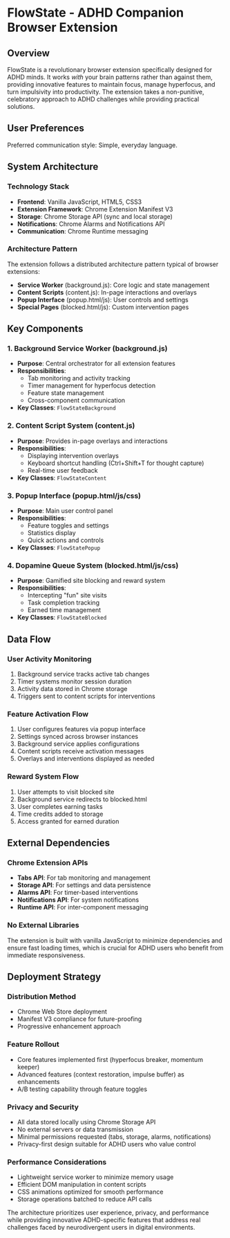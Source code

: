 # FlowState - ADHD Companion Browser Extension

## Overview

FlowState is a revolutionary browser extension specifically designed for ADHD minds. It works *with* your brain patterns rather than against them, providing innovative features to maintain focus, manage hyperfocus, and turn impulsivity into productivity. The extension takes a non-punitive, celebratory approach to ADHD challenges while providing practical solutions.

## User Preferences

Preferred communication style: Simple, everyday language.

## System Architecture

### Technology Stack
- **Frontend**: Vanilla JavaScript, HTML5, CSS3
- **Extension Framework**: Chrome Extension Manifest V3
- **Storage**: Chrome Storage API (sync and local storage)
- **Notifications**: Chrome Alarms and Notifications API
- **Communication**: Chrome Runtime messaging

### Architecture Pattern
The extension follows a distributed architecture pattern typical of browser extensions:
- **Service Worker** (background.js): Core logic and state management
- **Content Scripts** (content.js): In-page interactions and overlays
- **Popup Interface** (popup.html/js): User controls and settings
- **Special Pages** (blocked.html/js): Custom intervention pages

## Key Components

### 1. Background Service Worker (background.js)
- **Purpose**: Central orchestrator for all extension features
- **Responsibilities**: 
  - Tab monitoring and activity tracking
  - Timer management for hyperfocus detection
  - Feature state management
  - Cross-component communication
- **Key Classes**: `FlowStateBackground`

### 2. Content Script System (content.js)
- **Purpose**: Provides in-page overlays and interactions
- **Responsibilities**:
  - Displaying intervention overlays
  - Keyboard shortcut handling (Ctrl+Shift+T for thought capture)
  - Real-time user feedback
- **Key Classes**: `FlowStateContent`

### 3. Popup Interface (popup.html/js/css)
- **Purpose**: Main user control panel
- **Responsibilities**:
  - Feature toggles and settings
  - Statistics display
  - Quick actions and controls
- **Key Classes**: `FlowStatePopup`

### 4. Dopamine Queue System (blocked.html/js/css)
- **Purpose**: Gamified site blocking and reward system
- **Responsibilities**:
  - Intercepting "fun" site visits
  - Task completion tracking
  - Earned time management
- **Key Classes**: `FlowStateBlocked`

## Data Flow

### User Activity Monitoring
1. Background service tracks active tab changes
2. Timer systems monitor session duration
3. Activity data stored in Chrome storage
4. Triggers sent to content scripts for interventions

### Feature Activation Flow
1. User configures features via popup interface
2. Settings synced across browser instances
3. Background service applies configurations
4. Content scripts receive activation messages
5. Overlays and interventions displayed as needed

### Reward System Flow
1. User attempts to visit blocked site
2. Background service redirects to blocked.html
3. User completes earning tasks
4. Time credits added to storage
5. Access granted for earned duration

## External Dependencies

### Chrome Extension APIs
- **Tabs API**: For tab monitoring and management
- **Storage API**: For settings and data persistence
- **Alarms API**: For timer-based interventions
- **Notifications API**: For system notifications
- **Runtime API**: For inter-component messaging

### No External Libraries
The extension is built with vanilla JavaScript to minimize dependencies and ensure fast loading times, which is crucial for ADHD users who benefit from immediate responsiveness.

## Deployment Strategy

### Distribution Method
- Chrome Web Store deployment
- Manifest V3 compliance for future-proofing
- Progressive enhancement approach

### Feature Rollout
- Core features implemented first (hyperfocus breaker, momentum keeper)
- Advanced features (context restoration, impulse buffer) as enhancements
- A/B testing capability through feature toggles

### Privacy and Security
- All data stored locally using Chrome Storage API
- No external servers or data transmission
- Minimal permissions requested (tabs, storage, alarms, notifications)
- Privacy-first design suitable for ADHD users who value control

### Performance Considerations
- Lightweight service worker to minimize memory usage
- Efficient DOM manipulation in content scripts
- CSS animations optimized for smooth performance
- Storage operations batched to reduce API calls

The architecture prioritizes user experience, privacy, and performance while providing innovative ADHD-specific features that address real challenges faced by neurodivergent users in digital environments.